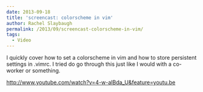 ```yaml
---
date: 2013-09-18
title: 'screencast: colorscheme in vim'
author: Rachel Slaybaugh
permalink: /2013/09/screencast-colorscheme-in-vim/
tags:
  - Video
---
```

I quickly cover how to set a colorscheme in vim and how to store persistent settings in .vimrc. I tried do go through this just like I would with a co-worker or something.

<http://www.youtube.com/watch?v=4-w-alBda_U&feature=youtu.be>
